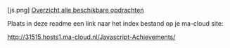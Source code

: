 [js.png]
[Overzicht alle beschikbare opdrachten](https://trello.com/b/xo5TJzFr/javascript-achievements)

Plaats in deze readme een link naar het index bestand op je ma-cloud site:

http://31515.hosts1.ma-cloud.nl/Javascript-Achievements/

